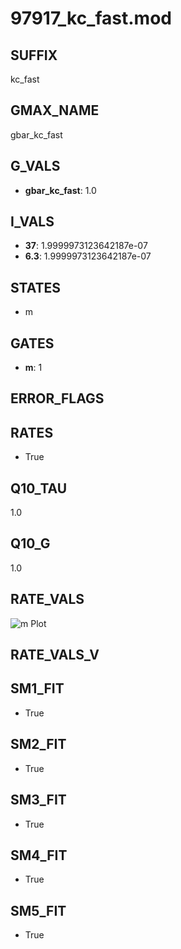 # 97917_kc_fast.mod

## SUFFIX

kc_fast

## GMAX_NAME

gbar_kc_fast

## G_VALS

- **gbar_kc_fast**: 1.0

## I_VALS

- **37**: 1.9999973123642187e-07
- **6.3**: 1.9999973123642187e-07

## STATES

- m

## GATES

- **m**: 1

## ERROR_FLAGS


## RATES

- True

## Q10_TAU

1.0

## Q10_G

1.0

## RATE_VALS

![m Plot](/Users/pbozelos/Dropbox/icg-Chai-Panos/supermodels/output_markdown_files/KCa/97917_kc_fast.mod/images/m.png)

## RATE_VALS_V

## SM1_FIT

- True

## SM2_FIT

- True

## SM3_FIT

- True

## SM4_FIT

- True

## SM5_FIT

- True

